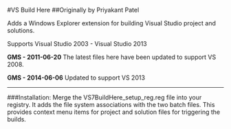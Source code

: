 #VS Build Here
##Originally by Priyakant Patel

Adds a Windows Explorer extension for building Visual Studio project and solutions. 

Supports Visual Studio 2003 - Visual Studio 2013

**GMS - 2011-06-20**
The latest files here have been updated to support VS 2008.

**GMS - 2014-06-06**
Updated to support VS 2013

---
###Installation:
Merge the VS7BuildHere\_setup\_reg.reg file into your registry. It adds the file system associations with the two batch files. This provides context menu items for project and solution files for triggering the builds.
